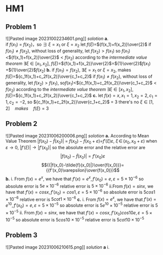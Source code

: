 # HM1
## Problem 1
![[Pasted image 20231002234601.png]]
*solotion*
**a**.    
if $f(x_1)$ = $f(x_2)$，so $\exists$ $\xi=x_1$ or $\xi=x_2$
let $f(\xi)=$${f(x_1)+f(x_2)}\over{2}$
if $f(x_1)\neq{f(x_2)}$, without loss of generality, let $f(x_2)>{f(x_1)}$
so ${f(x_1)}<$${f(x_1)+f(x_2)}\over{2}$$<{f(x_2)}$
according to the *intermediate value theorem*
$\exists\xi\in[x_1,x_2]$, $f(\xi)=$${f(x_1)+f(x_2)}\over{2}$=${1}\over{2}$$f(x_1)$ +${1}\over{2}$$f(x_2)$
**b.**
if $f(x_1)=f(x_2)$, $\exists{\xi}={x_1}$ or $\xi={x_2}$, makes $f(\xi)=$${c_1f(x_1)+c_2f(x_2)}\over{c_1+c_2}$
if $f(x_1)\neq{f(x_2)}$, without loss of generality, let $f(x_2)>{f(x_1)}$, 
so${f(x_1)}<$${c_1f(x_1)+c_2f(x_2)}\over{c_1+c_2}$$<f(x_2)$
according to the *intermediate value theorem*
$\exists\xi\in[x_1,x_2]$, $f(\xi)=$${c_1f(x_1)+c_2f(x_2)}\over{c_1+c_2}$
**c.**
let $f(x)=x, x_1=1,x_2 = 2, c_1=1,c_2=-2$,
so ${c_1f(x_1)+c_2f(x_2)}\over{c_1+c_2}$ = 3
there's no ${\xi}{\in}[1,2] {\quad}makes{\quad} f(\xi)=3$
## Problem 2
![[Pasted image 20231006200006.png]]
*solotion*
**a.**
According to Mean Value Theorem 
$|f(x_0)-\tilde{f}(x_0)|$ = $f(x_0)-f(x_0+\varepsilon)$=$f'(\xi){\varepsilon}$, $\xi {\,}\in{\,}(x_0, x_0+{\varepsilon})$
when $\varepsilon{\rightarrow}0$, ${|f'(\xi)|}{\rightarrow}{|f'(x_0)|}$
so the absolute error and the relative error are
$$|f(x_0)-\tilde{f}(x_0)|={f'(x_0)\varepsilon}$$
$${{|f(x_0)-\tilde{f}(x_0)|}\over{f(x_0)}}={{f'(x_0)\varepsilon}\over{f(x_0)}}$$
**b.**
i.
From $f(x)= e^x$, we have that $f'(x)=e^x,f'(x_0)=e,{\varepsilon}=5\times10^{-6}$
so absolute error is $5e\times10^{-6}$
relative error is $5\times10^{-6}$
ii.From $f(x)= sinx$, we have that $f'(x)=cosx,f'(x_0)=cos1,{\varepsilon}=5\times10^{-6}$
so absolute error is $5cos1\times10^{-6}$
relative error is $5cot1\times10^{-6}$
**c.**
i.
From $f(x)= e^x$, we have that $f'(x)=e^10,f'(x_0)=e,{\varepsilon}=5\times10^{-5}$
so absolute error is $5e^{10}\times10^{-5}$
relative error is $5\times10^{-5}$
ii.
From $f(x)= sinx$, we have that $f'(x)=cosx,f'(x_0)cos10e,{\varepsilon}=5\times10^{-5}$
so absolute error is $5cos10\times10^{-5}$
relative error is $5cot10\times10^{-5}$
## Problem 3
![[Pasted image 20231006210615.png]]
*solution*
**a**
i.
